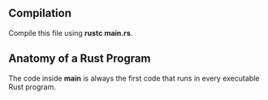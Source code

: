 ## Compilation

Compile this file using **rustc main.rs**.

## Anatomy of a Rust Program

The code inside **main** is always the first code that runs in every executable Rust program.
